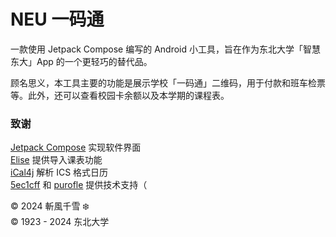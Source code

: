 # NEU 一码通

一款使用 Jetpack Compose 编写的 Android 小工具，旨在作为东北大学「智慧东大」App 的一个更轻巧的替代品。

顾名思义，本工具主要的功能是展示学校「一码通」二维码，用于付款和班车检票等。此外，还可以查看校园卡余额以及本学期的课程表。

### 致谢

[Jetpack Compose](https://developer.android.com/compose) 实现软件界面  
[Elise](https://github.com/neucn/elise) 提供导入课表功能  
[iCal4j](https://www.ical4j.org/) 解析 ICS 格式日历  
[5ec1cff](https://github.com/5ec1cff) 和 [purofle](https://github.com/purofle/) 提供技术支持（

© 2024 斬風千雪 ❄️  
© 1923 - 2024 东北大学

